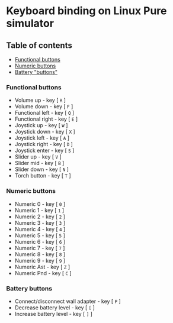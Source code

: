 # Keyboard binding on Linux Pure simulator

## Table of contents

- [Functional buttons](#functional-buttons)
- [Numeric buttons](#numeric-buttons)
- [Battery "buttons"](#battery-buttons)

### Functional buttons
- Volume up         - key [ `R` ] 
- Volume down 		- key [ `F` ]
- Functional left 	- key [ `Q` ]
- Functional right 	- key [ `E` ]
- Joystick up 		- key [ `W` ]
- Joystick down		- key [ `X` ]
- Joystick left 		- key [ `A` ]
- Joystick right		- key [ `D` ]
- Joystick enter		- key [ `S` ]
- Slider up			- key [ `V` ]
- Slider mid		- key [ `B` ]
- Slider down 		- key [ `N` ]
- Torch button 		- key [ `T` ]

### Numeric buttons
- Numeric 0		- key [ `0` ]
- Numeric 1		- key [ `1` ]
- Numeric 2		- key [ `2` ]
- Numeric 3		- key [ `3` ]
- Numeric 4		- key [ `4` ]
- Numeric 5		- key [ `5` ]
- Numeric 6		- key [ `6` ]
- Numeric 7		- key [ `7` ]
- Numeric 8		- key [ `8` ]
- Numeric 9		- key [ `9` ]
- Numeric Ast		- key [ `Z` ]
- Numeric Pnd		- key [ `C` ]

### Battery buttons
 - Connect/disconnect wall adapter		- key [ `P` ]
 - Decrease battery level		- key [ `[` ]
 - Increase battery level		- key [ `]` ]